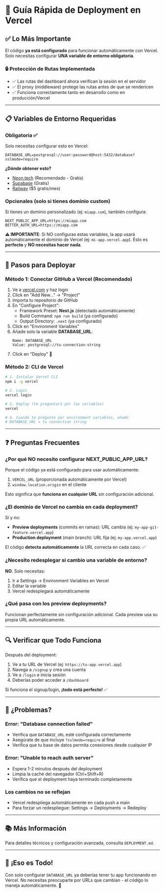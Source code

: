 # 🚀 Guía Rápida de Deployment en Vercel

## ✅ Lo Más Importante

El código **ya está configurado** para funcionar automáticamente con Vercel. Solo necesitas configurar **UNA variable de entorno obligatoria**.

### 🔒 Protección de Rutas Implementada

- ✅ Las rutas del dashboard ahora verifican la sesión en el servidor
- ✅ El proxy (middleware) protege las rutas antes de que se rendericen
- ✅ Funciona correctamente tanto en desarrollo como en producción/Vercel

---

## 📋 Variables de Entorno Requeridas

### Obligatoria ✅

Solo necesitas configurar esto en Vercel:

```
DATABASE_URL=postgresql://user:password@host:5432/database?sslmode=require
```

**¿Dónde obtener esto?**
- [Neon.tech](https://neon.tech) (Recomendado - Gratis)
- [Supabase](https://supabase.com) (Gratis)
- [Railway](https://railway.app) ($5 gratis/mes)

### Opcionales (solo si tienes dominio custom)

Si tienes un dominio personalizado (ej: `miapp.com`), también configura:

```
NEXT_PUBLIC_APP_URL=https://miapp.com
BETTER_AUTH_URL=https://miapp.com
```

**⚠️ IMPORTANTE**: Si NO configuras estas variables, la app usará automáticamente el dominio de Vercel (ej: `mi-app.vercel.app`). Esto es **perfecto** y **NO necesitas hacer nada**.

---

## 🎯 Pasos para Deployar

### Método 1: Conectar GitHub a Vercel (Recomendado)

1. Ve a [vercel.com](https://vercel.com) y haz login
2. Click en "Add New..." → "Project"
3. Importa tu repositorio de GitHub
4. En "Configure Project":
   - Framework Preset: **Next.js** (detectado automáticamente)
   - Build Command: `npm run build` (ya configurado)
   - Output Directory: `.next` (ya configurado)
5. Click en "Environment Variables"
6. Añade solo la variable **DATABASE_URL**:
   ```
   Name: DATABASE_URL
   Value: postgresql://tu-connection-string
   ```
7. Click en "Deploy" 🚀

### Método 2: CLI de Vercel

```bash
# 1. Instalar Vercel CLI
npm i -g vercel

# 2. Login
vercel login

# 3. Deploy (te preguntará por las variables)
vercel

# 4. Cuando te pregunte por environment variables, añade:
# DATABASE_URL = tu connection string
```

---

## ❓ Preguntas Frecuentes

### ¿Por qué NO necesito configurar NEXT_PUBLIC_APP_URL?

Porque el código ya está configurado para usar automáticamente:
1. `VERCEL_URL` (proporcionada automáticamente por Vercel)
2. `window.location.origin` en el cliente

Esto significa que **funciona en cualquier URL** sin configuración adicional.

### ¿El dominio de Vercel no cambia en cada deployment?

Sí y no:
- **Preview deployments** (commits en ramas): URL cambia (ej: `my-app-git-feature.vercel.app`)
- **Production deployment** (main branch): URL fija (ej: `my-app.vercel.app`)

El código **detecta automáticamente** la URL correcta en cada caso. ✅

### ¿Necesito redesplegar si cambio una variable de entorno?

**NO**. Solo necesitas:
1. Ir a Settings → Environment Variables en Vercel
2. Editar la variable
3. Vercel redesplegará automáticamente

### ¿Qué pasa con los preview deployments?

Funcionan perfectamente sin configuración adicional. Cada preview usa su propia URL automáticamente.

---

## 🔍 Verificar que Todo Funciona

Después del deployment:

1. Ve a tu URL de Vercel (ej: `https://tu-app.vercel.app`)
2. Navega a `/signup` y crea una cuenta
3. Ve a `/login` e inicia sesión
4. Deberías poder acceder a `/dashboard`

Si funciona el signup/login, **¡todo está perfecto!** ✅

---

## 🐛 ¿Problemas?

### Error: "Database connection failed"
- Verifica que `DATABASE_URL` esté configurada correctamente
- Asegúrate de que incluye `?sslmode=require` al final
- Verifica que tu base de datos permita conexiones desde cualquier IP

### Error: "Unable to reach auth server" 
- Espera 1-2 minutos después del deployment
- Limpia la caché del navegador (Ctrl+Shift+R)
- Verifica que el deployment haya terminado completamente

### Los cambios no se reflejan
- Vercel redespliega automáticamente en cada push a main
- Para forzar un redespliegue: Settings → Deployments → Redeploy

---

## 📚 Más Información

Para detalles técnicos y configuración avanzada, consulta `DEPLOYMENT.md`.

---

## 🎉 ¡Eso es Todo!

Con solo configurar `DATABASE_URL` ya deberías tener tu app funcionando en Vercel. No necesitas preocuparte por URLs que cambian - el código lo maneja automáticamente. 🚀

